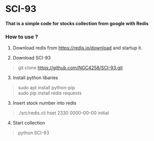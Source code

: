 # SCI-93  

#### That is a simple code for stocks collection from google with Redis

### How to use ?

1. Download redis from https://redis.io/download and startup it.

2. Download SCI-93  
> git clone https://github.com/NGC4258/SCI-93.git  

3. Install python libaries  
> sudo apt install python-pip  
> sudo pip install redis requests  

3. Insert stock number into redis  
> ./src/redis.cli hset 2330 0000-00-00 initial  

4. Start collection  
> python SCI-93  
